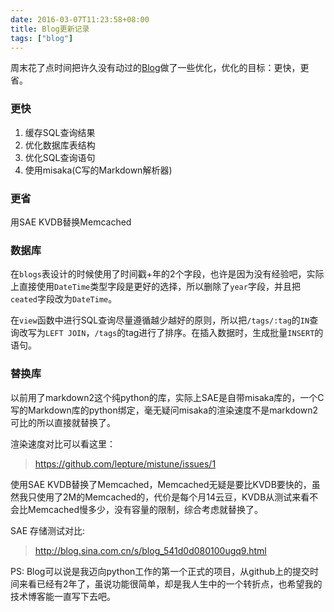 ```yaml
---
date: 2016-03-07T11:23:58+08:00
title: Blog更新记录
tags: ["blog"]
---
```


周末花了点时间把许久没有动过的[Blog](https://github.com/zhu327/blog)做了一些优化，优化的目标：更快，更省。

### 更快

1. 缓存SQL查询结果
2. 优化数据库表结构
4. 优化SQL查询语句
5. 使用misaka(C写的Markdown解析器)

### 更省

用SAE KVDB替换Memcached

### 数据库

在`blogs`表设计的时候使用了时间戳+年的2个字段，也许是因为没有经验吧，实际上直接使用`DateTime`类型字段是更好的选择，所以删除了`year`字段，并且把`ceated`字段改为`DateTime`。

在`view`函数中进行SQL查询尽量遵循越少越好的原则，所以把`/tags/:tag`的`IN`查询改写为`LEFT JOIN`，`/tags`的tag进行了排序。在插入数据时，生成批量`INSERT`的语句。

### 替换库

以前用了markdown2这个纯python的库，实际上SAE是自带misaka库的，一个C写的Markdown库的python绑定，毫无疑问misaka的渲染速度不是markdown2可比的所以直接就替换了。

渲染速度对比可以看这里：

> <https://github.com/lepture/mistune/issues/1>

使用SAE KVDB替换了Memcached，Memcached无疑是要比KVDB要快的，虽然我只使用了2M的Memcached的，代价是每个月14云豆，KVDB从测试来看不会比Memcached慢多少，没有容量的限制，综合考虑就替换了。

SAE 存储测试对比:

> <http://blog.sina.com.cn/s/blog_541d0d080100ugq9.html>

PS: Blog可以说是我迈向python工作的第一个正式的项目，从github上的提交时间来看已经有2年了，虽说功能很简单，却是我人生中的一个转折点，也希望我的技术博客能一直写下去吧。
